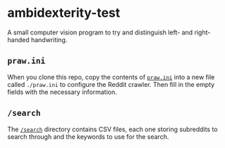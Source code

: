 # ambidexterity-test

A small computer vision program to try and distinguish left- and right-handed handwriting.

## `praw.ini`

When you clone this repo, copy the contents of [`praw.ini`](./praw.ini)
into a new file called `./praw.ini` to configure the Reddit crawler.
Then fill in the empty fields with the necessary information.

## `/search`

The [`/search`](.search) directory contains CSV files,
each one storing subreddits to search through and the keywords to use for the search.

